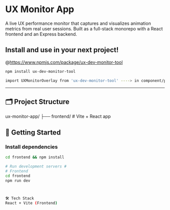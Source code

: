 # UX Monitor App

A live UX performance monitor that captures and visualizes animation metrics from real user sessions. Built as a full-stack monorepo with a React frontend and an Express backend.

## Install and use in your next project!
@https://www.npmjs.com/package/ux-dev-monitor-tool

```bash 
npm install ux-dev-monitor-tool

import UXMonitorOverlay from 'ux-dev-monitor-tool' ----> in component/page of choice as <UXMonitorOverlay /> 
```

---

## 🗂 Project Structure

ux-monitor-app/
├── frontend/ # Vite + React app


## 🚀 Getting Started

### Install dependencies

```bash
cd frontend && npm install

# Run development servers #
# Frontend
cd frontend
npm run dev



🛠 Tech Stack
React + Vite (Frontend)

